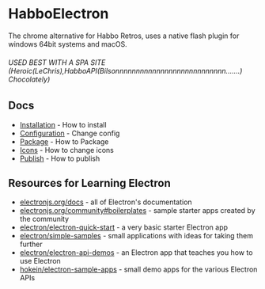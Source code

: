 # HabboElectron

The chrome alternative for Habbo Retros, uses a native flash plugin for windows 64bit systems and macOS.

###### USED BEST WITH A SPA SITE (Heroic(LeChris),HabboAPI(Bilsonnnnnnnnnnnnnnnnnnnnnnnnnnn.......) Chocolately)

## Docs

- [Installation](/docs/installation.md) - How to install
- [Configuration](/docs/config.md) - Change config
- [Package](/docs/packaging.md) - How to Package
- [Icons](/docs/icons.md) - How to change icons
- [Publish](/docs/publish.md) - How to publish

## Resources for Learning Electron

- [electronjs.org/docs](https://electronjs.org/docs) - all of Electron's documentation
- [electronjs.org/community#boilerplates](https://electronjs.org/community#boilerplates) - sample starter apps created by the community
- [electron/electron-quick-start](https://github.com/electron/electron-quick-start) - a very basic starter Electron app
- [electron/simple-samples](https://github.com/electron/simple-samples) - small applications with ideas for taking them further
- [electron/electron-api-demos](https://github.com/electron/electron-api-demos) - an Electron app that teaches you how to use Electron
- [hokein/electron-sample-apps](https://github.com/hokein/electron-sample-apps) - small demo apps for the various Electron APIs
